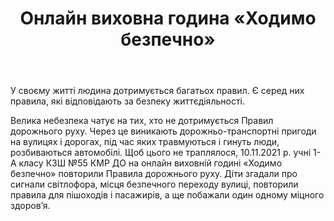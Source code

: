 ﻿---
title: Онлайн виховна година «Ходимо безпечно»
---

У своєму житті людина дотримується багатьох правил. Є серед них правила, які відповідають за безпеку життєдіяльності.

Велика небезпека чатує на тих, хто не дотримується Правил дорожнього руху. Через це виникають дорожньо-транспортні пригоди на вулицях і дорогах, під час яких травмуються і гинуть люди, розбиваються автомобілі. Щоб цього не траплялося, 10.11.2021 р. учні 1-А класу КЗШ №55 КМР ДО на онлайн виховній годині «Ходимо безпечно» повторили Правила дорожнього руху. Діти згадали про сигнали світлофора, місця безпечного переходу вулиці, повторили правила для пішоходів і пасажирів, а ще побажали один одному міцного здоров’я.
